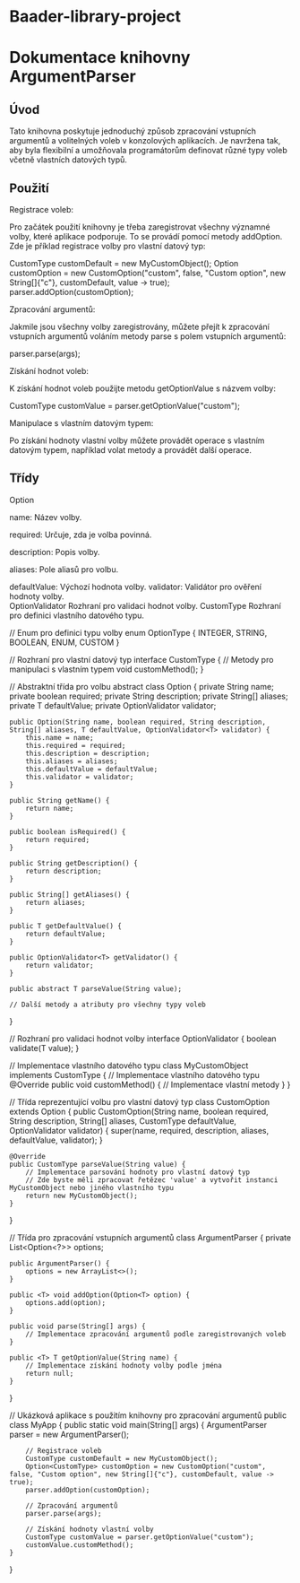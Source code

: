 # Baader-library-project

# Dokumentace knihovny ArgumentParser
## Úvod
Tato knihovna poskytuje jednoduchý způsob zpracování vstupních argumentů a volitelných voleb v konzolových aplikacích. Je navržena tak, aby byla flexibilní a umožňovala programátorům definovat různé typy voleb včetně vlastních datových typů.

## Použití
Registrace voleb:

Pro začátek použití knihovny je třeba zaregistrovat všechny významné volby, které aplikace podporuje. To se provádí pomocí metody addOption. Zde je příklad registrace volby pro vlastní datový typ:

CustomType customDefault = new MyCustomObject();
Option<CustomType> customOption = new CustomOption("custom", false, "Custom option", new String[]{"c"}, customDefault, value -> true);
parser.addOption(customOption);

Zpracování argumentů:

Jakmile jsou všechny volby zaregistrovány, můžete přejít k zpracování vstupních argumentů voláním metody parse s polem vstupních argumentů:

parser.parse(args);


Získání hodnot voleb:

K získání hodnot voleb použijte metodu getOptionValue s názvem volby:

CustomType customValue = parser.getOptionValue("custom");


Manipulace s vlastním datovým typem:

Po získání hodnoty vlastní volby můžete provádět operace s vlastním datovým typem, například volat metody a provádět další operace.


## Třídy
Option<T>

name: Název volby.

required: Určuje, zda je volba povinná.

description: Popis volby.

aliases: Pole aliasů pro volbu.

defaultValue: Výchozí hodnota volby.
validator: Validátor pro ověření hodnoty volby.<br>
OptionValidator<T>
Rozhraní pro validaci hodnot volby.
CustomType
Rozhraní pro definici vlastního datového typu.


// Enum pro definici typu volby
enum OptionType {
    INTEGER, STRING, BOOLEAN, ENUM, CUSTOM
}

// Rozhraní pro vlastní datový typ
interface CustomType {
    // Metody pro manipulaci s vlastním typem
    void customMethod();
}

// Abstraktní třída pro volbu
abstract class Option<T> {
    private String name;
    private boolean required;
    private String description;
    private String[] aliases;
    private T defaultValue;
    private OptionValidator<T> validator;

    public Option(String name, boolean required, String description, String[] aliases, T defaultValue, OptionValidator<T> validator) {
        this.name = name;
        this.required = required;
        this.description = description;
        this.aliases = aliases;
        this.defaultValue = defaultValue;
        this.validator = validator;
    }

    public String getName() {
        return name;
    }

    public boolean isRequired() {
        return required;
    }

    public String getDescription() {
        return description;
    }

    public String[] getAliases() {
        return aliases;
    }

    public T getDefaultValue() {
        return defaultValue;
    }

    public OptionValidator<T> getValidator() {
        return validator;
    }

    public abstract T parseValue(String value);

    // Další metody a atributy pro všechny typy voleb
}

// Rozhraní pro validaci hodnot volby
interface OptionValidator<T> {
    boolean validate(T value);
}

// Implementace vlastního datového typu
class MyCustomObject implements CustomType {
    // Implementace vlastního datového typu
    @Override
    public void customMethod() {
        // Implementace vlastní metody
    }
}

// Třída reprezentující volbu pro vlastní datový typ
class CustomOption extends Option<CustomType> {
    public CustomOption(String name, boolean required, String description, String[] aliases, CustomType defaultValue, OptionValidator<CustomType> validator) {
        super(name, required, description, aliases, defaultValue, validator);
    }

    @Override
    public CustomType parseValue(String value) {
        // Implementace parsování hodnoty pro vlastní datový typ
        // Zde byste měli zpracovat řetězec 'value' a vytvořit instanci MyCustomObject nebo jiného vlastního typu
        return new MyCustomObject();
    }
}

// Třída pro zpracování vstupních argumentů
class ArgumentParser {
    private List<Option<?>> options;

    public ArgumentParser() {
        options = new ArrayList<>();
    }

    public <T> void addOption(Option<T> option) {
        options.add(option);
    }

    public void parse(String[] args) {
        // Implementace zpracování argumentů podle zaregistrovaných voleb
    }

    public <T> T getOptionValue(String name) {
        // Implementace získání hodnoty volby podle jména
        return null;
    }
}

// Ukázková aplikace s použitím knihovny pro zpracování argumentů
public class MyApp {
    public static void main(String[] args) {
        ArgumentParser parser = new ArgumentParser();

        // Registrace voleb
        CustomType customDefault = new MyCustomObject();
        Option<CustomType> customOption = new CustomOption("custom", false, "Custom option", new String[]{"c"}, customDefault, value -> true);
        parser.addOption(customOption);

        // Zpracování argumentů
        parser.parse(args);

        // Získání hodnoty vlastní volby
        CustomType customValue = parser.getOptionValue("custom");
        customValue.customMethod();
    }
}


